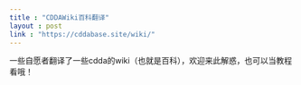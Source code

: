 ```yaml
---
title : "CDDAWiki百科翻译"
layout : post
link : "https://cddabase.site/wiki/"
---
```

一些自愿者翻译了一些cdda的wiki（也就是百科），欢迎来此解惑，也可以当教程看哦！